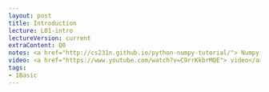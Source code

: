 ```yaml
---
layout: post
title: Introduction
lecture: L01-intro
lectureVersion: current
extraContent: Q0
notes: <a href="http://cs231n.github.io/python-numpy-tutorial/"> Numpy Tutorial </a>
video: <a href="https://www.youtube.com/watch?v=C9rrKkbrMQE"> video</a>
tags:
- 1Basic
---
```

